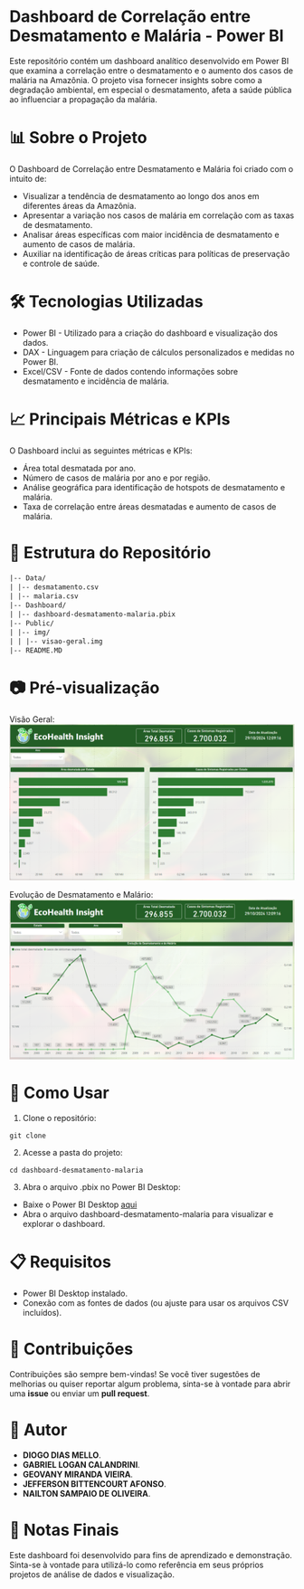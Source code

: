 # Dashboard de Correlação entre Desmatamento e Malária - Power BI

Este repositório contém um dashboard analítico desenvolvido em Power BI que examina a correlação entre o desmatamento e o aumento dos casos de malária na Amazônia. O projeto visa fornecer insights sobre como a degradação ambiental, em especial o desmatamento, afeta a saúde pública ao influenciar a propagação da malária.

# 📊 Sobre o Projeto

O Dashboard de Correlação entre Desmatamento e Malária foi criado com o intuito de:

- Visualizar a tendência de desmatamento ao longo dos anos em diferentes áreas da Amazônia.
- Apresentar a variação nos casos de malária em correlação com as taxas de desmatamento.
- Analisar áreas específicas com maior incidência de desmatamento e aumento de casos de malária.
- Auxiliar na identificação de áreas críticas para políticas de preservação e controle de saúde.

# 🛠️ Tecnologias Utilizadas

- Power BI - Utilizado para a criação do dashboard e visualização dos dados.
- DAX - Linguagem para criação de cálculos personalizados e medidas no Power BI.
- Excel/CSV - Fonte de dados contendo informações sobre desmatamento e incidência de malária.

# 📈 Principais Métricas e KPIs

O Dashboard inclui as seguintes métricas e KPIs:

- Área total desmatada por ano.
- Número de casos de malária por ano e por região.
- Análise geográfica para identificação de hotspots de desmatamento e malária.
- Taxa de correlação entre áreas desmatadas e aumento de casos de malária.

# 📂 Estrutura do Repositório

```
|-- Data/
| |-- desmatamento.csv
| |-- malaria.csv
|-- Dashboard/
| |-- dashboard-desmatamento-malaria.pbix
|-- Public/
| |-- img/
| | |-- visao-geral.img
|-- README.MD
```

# 📷 Pré-visualização

Visão Geral:
![alt text](public/img/visao-geral.png)

Evolução de Desmatamento e Malário:
![alt text](public/img/evolucao-desmatamento-malaria.png)

# 🚀 Como Usar

1. Clone o repositório:

```
git clone
```

2. Acesse a pasta do projeto:

```
cd dashboard-desmatamento-malaria
```

3. Abra o arquivo .pbix no Power BI Desktop:

- Baixe o Power BI Desktop <a href="https://www.microsoft.com/pt-br/download/details.aspx?id=58494">aqui</a>
- Abra o arquivo dashboard-desmatamento-malaria para visualizar e explorar o dashboard.

# 📋 Requisitos

- Power BI Desktop instalado.
- Conexão com as fontes de dados (ou ajuste para usar os arquivos CSV incluídos).

# 🤝 Contribuições

Contribuições são sempre bem-vindas! Se você tiver sugestões de melhorias ou quiser reportar algum problema, sinta-se à vontade para abrir uma **issue** ou enviar um **pull request**.

# 👤 Autor

- **DIOGO DIAS MELLO**.
- **GABRIEL LOGAN CALANDRINI**.
- **GEOVANY MIRANDA VIEIRA**.
- **JEFFERSON BITTENCOURT AFONSO**.
- **NAILTON SAMPAIO DE OLIVEIRA**.

# 📝 Notas Finais

Este dashboard foi desenvolvido para fins de aprendizado e demonstração. Sinta-se à vontade para utilizá-lo como referência em seus próprios projetos de análise de dados e visualização.

